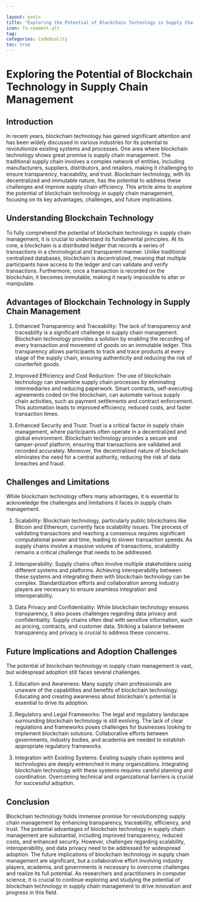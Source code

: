 ```yaml
---

layout: posts
title: "Exploring the Potential of Blockchain Technology in Supply Chain Management"
icon: fa-comment-alt
tag:      
categories: CodeQuality
toc: true
---
```




# Exploring the Potential of Blockchain Technology in Supply Chain Management

## Introduction

In recent years, blockchain technology has gained significant attention and has been widely discussed in various industries for its potential to revolutionize existing systems and processes. One area where blockchain technology shows great promise is supply chain management. The traditional supply chain involves a complex network of entities, including manufacturers, suppliers, distributors, and retailers, making it challenging to ensure transparency, traceability, and trust. Blockchain technology, with its decentralized and immutable nature, has the potential to address these challenges and improve supply chain efficiency. This article aims to explore the potential of blockchain technology in supply chain management, focusing on its key advantages, challenges, and future implications.

## Understanding Blockchain Technology

To fully comprehend the potential of blockchain technology in supply chain management, it is crucial to understand its fundamental principles. At its core, a blockchain is a distributed ledger that records a series of transactions in a chronological and transparent manner. Unlike traditional centralized databases, blockchain is decentralized, meaning that multiple participants have access to the ledger and can validate and verify transactions. Furthermore, once a transaction is recorded on the blockchain, it becomes immutable, making it nearly impossible to alter or manipulate.

## Advantages of Blockchain Technology in Supply Chain Management

1. Enhanced Transparency and Traceability: The lack of transparency and traceability is a significant challenge in supply chain management. Blockchain technology provides a solution by enabling the recording of every transaction and movement of goods on an immutable ledger. This transparency allows participants to track and trace products at every stage of the supply chain, ensuring authenticity and reducing the risk of counterfeit goods.

2. Improved Efficiency and Cost Reduction: The use of blockchain technology can streamline supply chain processes by eliminating intermediaries and reducing paperwork. Smart contracts, self-executing agreements coded on the blockchain, can automate various supply chain activities, such as payment settlements and contract enforcement. This automation leads to improved efficiency, reduced costs, and faster transaction times.

3. Enhanced Security and Trust: Trust is a critical factor in supply chain management, where participants often operate in a decentralized and global environment. Blockchain technology provides a secure and tamper-proof platform, ensuring that transactions are validated and recorded accurately. Moreover, the decentralized nature of blockchain eliminates the need for a central authority, reducing the risk of data breaches and fraud.

## Challenges and Limitations

While blockchain technology offers many advantages, it is essential to acknowledge the challenges and limitations it faces in supply chain management.

1. Scalability: Blockchain technology, particularly public blockchains like Bitcoin and Ethereum, currently face scalability issues. The process of validating transactions and reaching a consensus requires significant computational power and time, leading to slower transaction speeds. As supply chains involve a massive volume of transactions, scalability remains a critical challenge that needs to be addressed.

2. Interoperability: Supply chains often involve multiple stakeholders using different systems and platforms. Achieving interoperability between these systems and integrating them with blockchain technology can be complex. Standardization efforts and collaboration among industry players are necessary to ensure seamless integration and interoperability.

3. Data Privacy and Confidentiality: While blockchain technology ensures transparency, it also poses challenges regarding data privacy and confidentiality. Supply chains often deal with sensitive information, such as pricing, contracts, and customer data. Striking a balance between transparency and privacy is crucial to address these concerns.

## Future Implications and Adoption Challenges

The potential of blockchain technology in supply chain management is vast, but widespread adoption still faces several challenges.

1. Education and Awareness: Many supply chain professionals are unaware of the capabilities and benefits of blockchain technology. Educating and creating awareness about blockchain's potential is essential to drive its adoption.

2. Regulatory and Legal Frameworks: The legal and regulatory landscape surrounding blockchain technology is still evolving. The lack of clear regulations and frameworks poses challenges for businesses looking to implement blockchain solutions. Collaborative efforts between governments, industry bodies, and academia are needed to establish appropriate regulatory frameworks.

3. Integration with Existing Systems: Existing supply chain systems and technologies are deeply entrenched in many organizations. Integrating blockchain technology with these systems requires careful planning and coordination. Overcoming technical and organizational barriers is crucial for successful adoption.

## Conclusion

Blockchain technology holds immense promise for revolutionizing supply chain management by enhancing transparency, traceability, efficiency, and trust. The potential advantages of blockchain technology in supply chain management are substantial, including improved transparency, reduced costs, and enhanced security. However, challenges regarding scalability, interoperability, and data privacy need to be addressed for widespread adoption. The future implications of blockchain technology in supply chain management are significant, but a collaborative effort involving industry players, academia, and governments is necessary to overcome challenges and realize its full potential. As researchers and practitioners in computer science, it is crucial to continue exploring and studying the potential of blockchain technology in supply chain management to drive innovation and progress in this field.